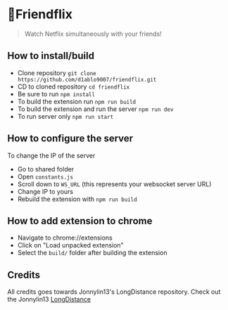 # 🎉Friendflix

> Watch Netflix simultaneously with your friends!

## How to install/build

- Clone repository `git clone https://github.com/d1ablo9007/friendflix.git`
- CD to cloned repository `cd friendflix`
- Be sure to run `npm install`
- To build the extension run `npm run build`
- To build the extension and run the server `npm run dev`
- To run server only `npm run start`

## How to configure the server
To change the IP of the server

- Go to shared folder
- Open `constants.js`
- Scroll down to `WS_URL` (this represents your websocket server URL)
- Change IP to yours
- Rebuild the extension with `npm run build`

## How to add extension to chrome

- Navigate to chrome://extensions
- Click on "Load unpacked extension"
- Select the `build/` folder after building the extension

## Credits

All credits goes towards Jonnylin13's LongDistance repository.
Check out the Jonnylin13 [LongDistance](https://github.com/jonnylin13/LongDistance) 
